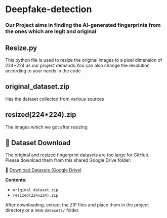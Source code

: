 # Deepfake-detection

### Our Project aims in finding the AI-generated fingerprints from the ones which are legit and original

## Resize.py
This python file is used to resize the original images to a pixel dimension of 224*224 as our project demands.You can also change the resolution according to your needs in the code

## original_dataset.zip
Has the dataset collected from various sources

## resized(224*224).zip
The images which we got after resizing

## 📁 Dataset Download

The original and resized fingerprint datasets are too large for GitHub.  
Please download them from this shared Google Drive folder:

🔗 [Download Datasets (Google Drive)](https://drive.google.com/drive/folders/19QanCCAnysk-3JebsYqcXtaaZCz-RJcj?usp=drive_link)

**Contents:**
- `original_dataset.zip`
- `resized(224x224).zip`

After downloading, extract the ZIP files and place them in the project directory or a new `datasets/` folder.


